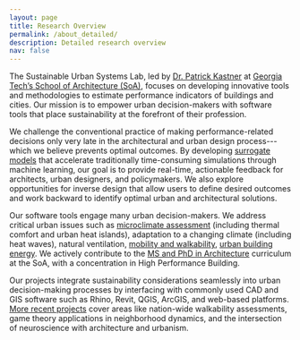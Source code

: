 ```yaml
---
layout: page
title: Research Overview
permalink: /about_detailed/
description: Detailed research overview
nav: false
---
```


The Sustainable Urban Systems Lab, led by [Dr. Patrick Kastner](/team/kastner) at [Georgia Tech’s School of Architecture (SoA)](https://arch.gatech.edu/), focuses on developing innovative tools and methodologies to estimate performance indicators of buildings and cities. Our mission is to empower urban decision-makers with software tools that place sustainability at the forefront of their profession.

We challenge the conventional practice of making performance-related decisions only very late in the architectural and urban design process---which we believe prevents optimal outcomes. By developing [surrogate models](https://vip-smur.github.io/) that accelerate traditionally time-consuming simulations through machine learning, our goal is to provide real-time, actionable feedback for architects, urban designers, and policymakers. We also explore opportunities for inverse design that allow users to define desired outcomes and work backward to identify optimal urban and architectural solutions.

Our software tools engage many urban decision-makers. We address critical urban issues such as [microclimate assessment](https://www.eddy3d.com/) (including thermal comfort and urban heat islands), adaptation to a changing climate (including heat waves), natural ventilation, [mobility and walkability](https://urbano.io/), [urban building energy](https://www.researchgate.net/publication/381057691_Towards_auto-calibrated_UBEM_using_readily_available_underutilized_urban_data_A_case_study_for_Ithaca_NY). We actively contribute to the [MS and PhD in Architecture](https://arch.gatech.edu/master-science-architecture) curriculum at the SoA, with a concentration in High Performance Building.

Our projects integrate sustainability considerations seamlessly into urban decision-making processes by interfacing with commonly used CAD and GIS software such as Rhino, Revit, QGIS, ArcGIS, and web-based platforms. [More recent projects](https://vip-smur.github.io/projects/25sp/) cover areas like nation-wide walkability assessments, game theory applications in neighborhood dynamics, and the intersection of neuroscience with architecture and urbanism.
